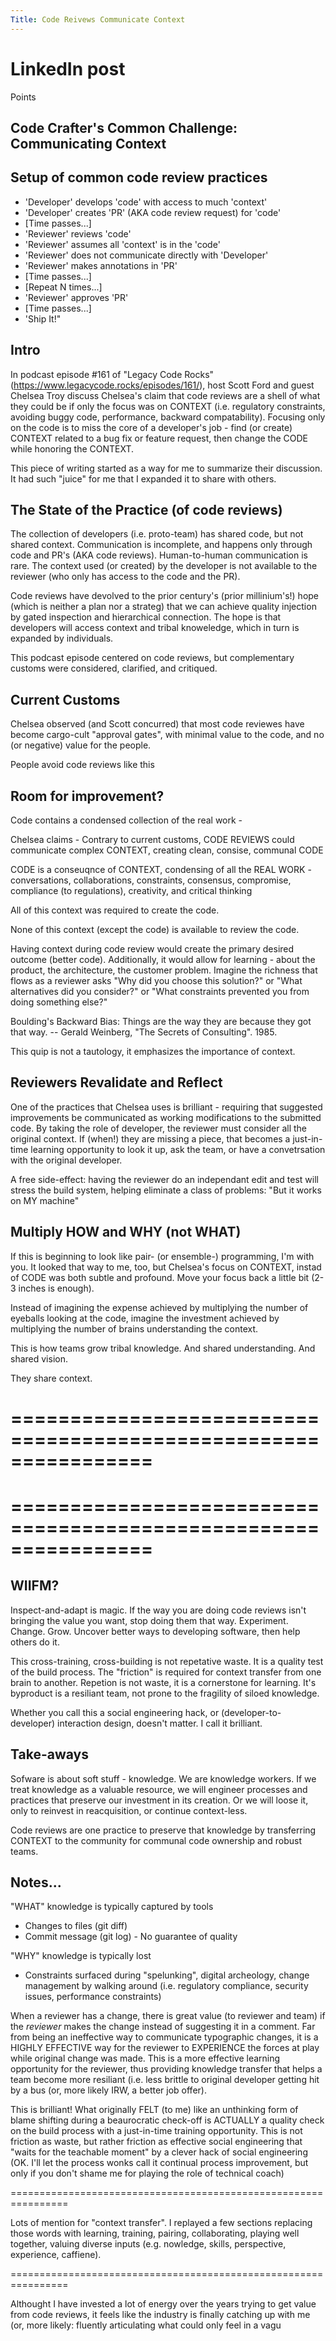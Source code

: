 ```yaml
---
Title: Code Reivews Communicate Context
---
```


# LinkedIn post

Points

## Code Crafter's Common Challenge: Communicating Context

## Setup of common code review practices

- 'Developer' develops 'code' with access to much 'context'
- 'Developer' creates 'PR' (AKA code review request) for 'code'
- [Time passes...]  
- 'Reviewer' reviews 'code'
- 'Reviewer' assumes all 'context' is in the 'code'
- 'Reviewer' does not communicate directly with 'Developer'
- 'Reviewer' makes annotations in 'PR'
- [Time passes...]  
- [Repeat N times...]
- 'Reviewer' approves 'PR'
- [Time passes...]  
- 'Ship It!"


## Intro

In podcast episode #161 of "Legacy Code Rocks" (https://www.legacycode.rocks/episodes/161/), host Scott Ford and guest Chelsea Troy discuss Chelsea's claim that code reviews are a shell of what they could be if only the focus was on CONTEXT (i.e. regulatory constraints, avoiding buggy code, performance, backward compatability).  Focusing only on the code is to miss the core of a developer's job - find (or create) CONTEXT related to a  bug fix or feature request, then change the CODE while honoring the CONTEXT.

This piece of writing started as a way for me to summarize their discussion.  It had such "juice" for me that I expanded it to share with others.

## The State of the Practice (of code reviews)

The collection of developers (i.e. proto-team) has shared code, but
not shared context.  Communication is incomplete, and happens only through code and PR's (AKA code reviews).  Human-to-human communication is rare.  The context used (or created) by the developer is not available to the reviewer (who only has access to the code and the PR).

Code reviews have devolved to the prior century's (prior millinium's!)  hope (which is neither a plan nor a strateg) that we can achieve quality injection by gated inspection and hierarchical connection.  The hope is that developers will access context and tribal knoweledge, which in turn is expanded by individuals.

This podcast episode centered on code reviews, but complementary customs were considered, clarified, and critiqued.

## Current Customs

Chelsea observed (and Scott concurred) that most code reviewes have
become cargo-cult "approval gates", with minimal value to the code,
and no (or negative) value for the people.

People avoid code reviews like this

## Room for improvement?

Code contains a condensed collection of the real work -


Chelsea claims -
    Contrary to current customs, 
    CODE REVIEWS could communicate complex CONTEXT, 
    creating clean, consise, communal CODE


CODE is a conseuqnce of CONTEXT, condensing of all the REAL WORK -
conversations, collaborations, constraints, consensus, compromise,
compliance (to regulations), creativity, and critical thinking

All of this context was required to create the code.

None of this context (except the code) is available to review the code.

Having context during code review would create the primary desired outcome (better code).  Additionally, it would allow for learning - about the product, the architecture, the customer problem.  Imagine the richness that flows as a reviewer asks "Why did you choose this solution?" or "What alternatives did you consider?" or "What constraints prevented you from doing something else?"

Boulding's Backward Bias:
    Things are the way they are because they got that way.
  -- Gerald Weinberg, "The Secrets of Consulting".  1985.

This quip is not a tautology, it emphasizes the importance of context.

## Reviewers Revalidate and Reflect

One of the practices that Chelsea uses is brilliant - requiring that suggested improvements be communicated as working modifications to the submitted code.  By taking the role of developer, the reviewer must consider all the original context.  If (when!) they are missing a piece, that becomes a just-in-time learning opportunity to look it up, ask the team, or have a convetrsation with the original developer.

A free side-effect: having the reviewer do an independant edit and test will stress the build system, helping eliminate a class of problems: "But it works on MY machine"

## Multiply HOW and WHY (not WHAT)

If this is beginning to look like pair- (or ensemble-) programming,
I'm with you.  It looked that way to me, too, but Chelsea's focus on
CONTEXT, instad of CODE was both subtle and profound.  Move your focus
back a little bit (2-3 inches is enough).


Instead of imagining the expense  achieved by multiplying the number of eyeballs looking at the code,
imagine the investment achieved by multiplying the number of brains understanding the context.

This is how teams grow tribal knowledge.  And shared understanding.  And shared vision.


They share context.


================================================================
================================================================
================================================================
================================================================

## WIIFM?


Inspect-and-adapt is magic.  If the way you are doing code reviews isn't bringing the value you want, stop doing them that way.  Experiment.  Change.  Grow.  Uncover better ways to developing software, then help others do it.




This cross-training, cross-building is not repetative waste.  It is a quality test of the build process.  The "friction" is required for context transfer from one brain to another.  Repetion is not waste, it is a cornerstone for learning.  It's byproduct is a resiliant team, not prone to the fragility of siloed knowledge.

Whether you call this a social engineering hack, or (developer-to-developer) interaction design, doesn't matter.  I call it brilliant.

## Take-aways

Sofware is about soft stuff - knowledge.  We are knowledge workers.  If we treat knowledge as a valuable resource, we will engineer processes and practices that preserve our investment in its creation.  Or we will loose it, only to reinvest in reacquisition, or continue context-less.

Code reviews are one practice to preserve that knowledge by transferring CONTEXT to the community for communal code ownership and robust teams.


## Notes...

"WHAT" knowledge is typically captured by tools
 - Changes to files (git diff)
 - Commit message (git log) - No guarantee of quality

"WHY" knowledge is typically lost
 - Constraints surfaced during "spelunking", digital archeology, change management by walking around (i.e. regulatory compliance, security issues, performance constraints)




When a reviewer has a change, there is great value (to reviewer and team) if the _reviewer_ makes the change instead of suggesting it in a comment.  Far from being an ineffective way to communicate typographic changes, it is a HIGHLY EFFECTIVE way for the reviewer to EXPERIENCE the forces at play while original change was made.  This is a more effective learning opportunity for the reviewer, thus providing knowledge transfer that helps a team become more resiliant (i.e. less brittle to original developer getting hit by a bus (or, more likely IRW, a better job offer).

This is brilliant!  What originally FELT (to me) like an unthinking form of blame shifting during a beaurocratic check-off is ACTUALLY a quality check on the build process with a just-in-time training opportunity.  This is not friction as waste, but rather friction as effective social engineering that "waits for the teachable moment" by a clever hack of social engineering (OK. I'll let the process wonks call it continual process improvement, but only if you don't shame me for playing the role of technical coach)

================================================================


Lots of mention for "context transfer".  I replayed a few sections replacing those words with learning, training, pairing, collaborating, playing well together, valuing diverse inputs (e.g. nowledge, skills, perspective, experience, caffiene).

================================================================

Althought I have invested a lot of energy over the years trying to get value from code reviews, it feels like the industry is finally catching up with me (or, more likely: fluently articulating what could only feel in a vagu



